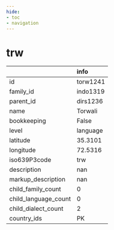 ```yaml
---
hide:
- toc
- navigation
---
```

# trw
|                      | info     |
|:---------------------|:---------|
| id                   | torw1241 |
| family_id            | indo1319 |
| parent_id            | dirs1236 |
| name                 | Torwali  |
| bookkeeping          | False    |
| level                | language |
| latitude             | 35.3101  |
| longitude            | 72.5316  |
| iso639P3code         | trw      |
| description          | nan      |
| markup_description   | nan      |
| child_family_count   | 0        |
| child_language_count | 0        |
| child_dialect_count  | 2        |
| country_ids          | PK       |